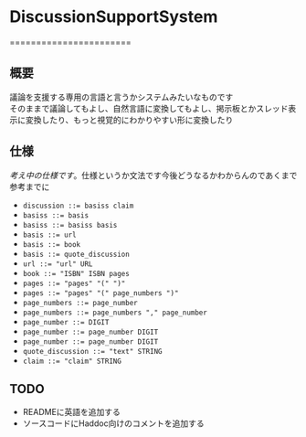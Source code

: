 # DiscussionSupportSystem
=======================

## 概要

議論を支援する専用の言語と言うかシステムみたいなものです  
そのままで議論してもよし、自然言語に変換してもよし、掲示板とかスレッド表示に変換したり、もっと視覚的にわかりやすい形に変換したり  

## 仕様

*考え中の仕様です*。仕様というか文法です今後どうなるかわからんのであくまで参考までに  

* `discussion ::= basiss claim`
* `basiss ::= basis`
* `basiss ::= basiss basis`
* `basis ::= url`
* `basis ::= book`
* `basis ::= quote_discussion`
* `url ::= "url" URL`
* `book ::= "ISBN" ISBN pages`
* `pages ::= "pages" "(" ")"`
* `pages ::= "pages" "(" page_numbers ")"`
* `page_numbers ::= page_number`
* `page_numbers ::= page_numbers "," page_number`
* `page_number ::= DIGIT`
* `page_number ::= page_number DIGIT`
* `page_number ::= page_number DIGIT`
* `quote_discussion ::= "text" STRING`
* `claim ::= "claim" STRING`

## TODO

* READMEに英語を追加する
* ソースコードにHaddoc向けのコメントを追加する
